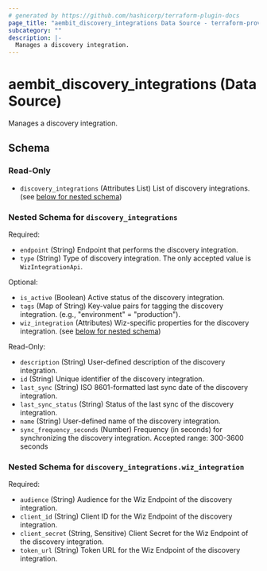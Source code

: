 ```yaml
---
# generated by https://github.com/hashicorp/terraform-plugin-docs
page_title: "aembit_discovery_integrations Data Source - terraform-provider-aembit"
subcategory: ""
description: |-
  Manages a discovery integration.
---
```


# aembit_discovery_integrations (Data Source)

Manages a discovery integration.



<!-- schema generated by tfplugindocs -->
## Schema

### Read-Only

- `discovery_integrations` (Attributes List) List of discovery integrations. (see [below for nested schema](#nestedatt--discovery_integrations))

<a id="nestedatt--discovery_integrations"></a>
### Nested Schema for `discovery_integrations`

Required:

- `endpoint` (String) Endpoint that performs the discovery integration.
- `type` (String) Type of discovery integration. The only accepted value is `WizIntegrationApi`.

Optional:

- `is_active` (Boolean) Active status of the discovery integration.
- `tags` (Map of String) Key-value pairs for tagging the discovery integration. (e.g., "environment" = "production").
- `wiz_integration` (Attributes) Wiz-specific properties for the discovery integration. (see [below for nested schema](#nestedatt--discovery_integrations--wiz_integration))

Read-Only:

- `description` (String) User-defined description of the discovery integration.
- `id` (String) Unique identifier of the discovery integration.
- `last_sync` (String) ISO 8601-formatted last sync date of the discovery integration.
- `last_sync_status` (String) Status of the last sync of the discovery integration.
- `name` (String) User-defined name of the discovery integration.
- `sync_frequency_seconds` (Number) Frequency (in seconds) for synchronizing the discovery integration. Accepted range: 300-3600 seconds

<a id="nestedatt--discovery_integrations--wiz_integration"></a>
### Nested Schema for `discovery_integrations.wiz_integration`

Required:

- `audience` (String) Audience for the Wiz Endpoint of the discovery integration.
- `client_id` (String) Client ID for the Wiz Endpoint of the discovery integration.
- `client_secret` (String, Sensitive) Client Secret for the Wiz Endpoint of the discovery integration.
- `token_url` (String) Token URL for the Wiz Endpoint of the discovery integration.
